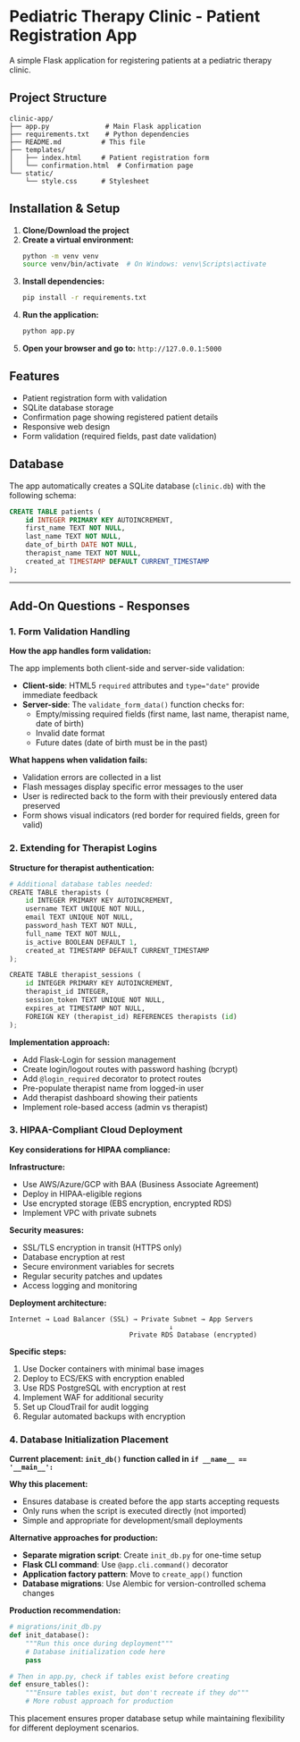 # Pediatric Therapy Clinic - Patient Registration App

A simple Flask application for registering patients at a pediatric therapy clinic.

## Project Structure
```
clinic-app/
├── app.py              # Main Flask application
├── requirements.txt    # Python dependencies
├── README.md          # This file
├── templates/
│   ├── index.html     # Patient registration form
│   └── confirmation.html  # Confirmation page
└── static/
    └── style.css      # Stylesheet
```

## Installation & Setup

1. **Clone/Download the project**
2. **Create a virtual environment:**
   ```bash
   python -m venv venv
   source venv/bin/activate  # On Windows: venv\Scripts\activate
   ```
3. **Install dependencies:**
   ```bash
   pip install -r requirements.txt
   ```
4. **Run the application:**
   ```bash
   python app.py
   ```
5. **Open your browser and go to:** `http://127.0.0.1:5000`

## Features

- Patient registration form with validation
- SQLite database storage
- Confirmation page showing registered patient details
- Responsive web design
- Form validation (required fields, past date validation)

## Database

The app automatically creates a SQLite database (`clinic.db`) with the following schema:

```sql
CREATE TABLE patients (
    id INTEGER PRIMARY KEY AUTOINCREMENT,
    first_name TEXT NOT NULL,
    last_name TEXT NOT NULL,
    date_of_birth DATE NOT NULL,
    therapist_name TEXT NOT NULL,
    created_at TIMESTAMP DEFAULT CURRENT_TIMESTAMP
);
```

---

## Add-On Questions - Responses

### 1. Form Validation Handling

**How the app handles form validation:**

The app implements both client-side and server-side validation:

- **Client-side**: HTML5 `required` attributes and `type="date"` provide immediate feedback
- **Server-side**: The `validate_form_data()` function checks for:
  - Empty/missing required fields (first name, last name, therapist name, date of birth)
  - Invalid date format
  - Future dates (date of birth must be in the past)

**What happens when validation fails:**
- Validation errors are collected in a list
- Flash messages display specific error messages to the user
- User is redirected back to the form with their previously entered data preserved
- Form shows visual indicators (red border for required fields, green for valid)

### 2. Extending for Therapist Logins

**Structure for therapist authentication:**

```python
# Additional database tables needed:
CREATE TABLE therapists (
    id INTEGER PRIMARY KEY AUTOINCREMENT,
    username TEXT UNIQUE NOT NULL,
    email TEXT UNIQUE NOT NULL,
    password_hash TEXT NOT NULL,
    full_name TEXT NOT NULL,
    is_active BOOLEAN DEFAULT 1,
    created_at TIMESTAMP DEFAULT CURRENT_TIMESTAMP
);

CREATE TABLE therapist_sessions (
    id INTEGER PRIMARY KEY AUTOINCREMENT,
    therapist_id INTEGER,
    session_token TEXT UNIQUE NOT NULL,
    expires_at TIMESTAMP NOT NULL,
    FOREIGN KEY (therapist_id) REFERENCES therapists (id)
);
```

**Implementation approach:**
- Add Flask-Login for session management
- Create login/logout routes with password hashing (bcrypt)
- Add `@login_required` decorator to protect routes
- Pre-populate therapist name from logged-in user
- Add therapist dashboard showing their patients
- Implement role-based access (admin vs therapist)

### 3. HIPAA-Compliant Cloud Deployment

**Key considerations for HIPAA compliance:**

**Infrastructure:**
- Use AWS/Azure/GCP with BAA (Business Associate Agreement)
- Deploy in HIPAA-eligible regions
- Use encrypted storage (EBS encryption, encrypted RDS)
- Implement VPC with private subnets

**Security measures:**
- SSL/TLS encryption in transit (HTTPS only)
- Database encryption at rest
- Secure environment variables for secrets
- Regular security patches and updates
- Access logging and monitoring

**Deployment architecture:**
```
Internet → Load Balancer (SSL) → Private Subnet → App Servers
                                        ↓
                              Private RDS Database (encrypted)
```

**Specific steps:**
1. Use Docker containers with minimal base images
2. Deploy to ECS/EKS with encryption enabled
3. Use RDS PostgreSQL with encryption at rest
4. Implement WAF for additional security
5. Set up CloudTrail for audit logging
6. Regular automated backups with encryption

### 4. Database Initialization Placement

**Current placement: `init_db()` function called in `if __name__ == '__main__':`**

**Why this placement:**
- Ensures database is created before the app starts accepting requests
- Only runs when the script is executed directly (not imported)
- Simple and appropriate for development/small deployments

**Alternative approaches for production:**
- **Separate migration script**: Create `init_db.py` for one-time setup
- **Flask CLI command**: Use `@app.cli.command()` decorator
- **Application factory pattern**: Move to `create_app()` function
- **Database migrations**: Use Alembic for version-controlled schema changes

**Production recommendation:**
```python
# migrations/init_db.py
def init_database():
    """Run this once during deployment"""
    # Database initialization code here
    pass

# Then in app.py, check if tables exist before creating
def ensure_tables():
    """Ensure tables exist, but don't recreate if they do"""
    # More robust approach for production
```

This placement ensures proper database setup while maintaining flexibility for different deployment scenarios.
